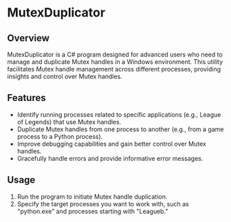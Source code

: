 # MutexDuplicator

## Overview
MutexDuplicator is a C# program designed for advanced users who need to manage and duplicate Mutex handles in a Windows environment. This utility facilitates Mutex handle management across different processes, providing insights and control over Mutex handles.

## Features
- Identify running processes related to specific applications (e.g., League of Legends) that use Mutex handles.
- Duplicate Mutex handles from one process to another (e.g., from a game process to a Python process).
- Improve debugging capabilities and gain better control over Mutex handles.
- Gracefully handle errors and provide informative error messages.

## Usage
1. Run the program to initiate Mutex handle duplication.
2. Specify the target processes you want to work with, such as "python.exe" and processes starting with "Leagueb."
